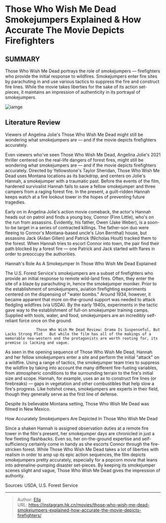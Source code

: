 # Those Who Wish Me Dead Smokejumpers Explained &amp; How Accurate The Movie Depicts Firefighters


## SUMMARY 



  Those Who Wish Me Dead portrays the role of smokejumpers — firefighters who provide the initial response to wildfires.   Smokejumpers enter fire sites by parachuting in and use various tactics to suppress the fire and construct fire lines.   While the movie takes liberties for the sake of its action set-pieces, it maintains an impression of authenticity in its portrayal of smokejumpers.  

![iamge](https://static1.srcdn.com/wordpress/wp-content/uploads/2024/01/angelina-jolie-in-smokejumper-gear-and-jolie-saving-a-kid-in-those-who-wish-me-dead.jpg)

## Literature Review

Viewers of Angelina Jolie&#39;s Those Who Wish Me Dead might still be wondering what smokejumpers are — and if the movie depicts firefighters accurately.




Even viewers who&#39;ve seen Those Who Wish Me Dead, Angelina Jolie&#39;s 2021 thriller centered on the real-life dangers of forest fires, might still be wondering what smokejumpers are — and if the movie depicts firefighters accurately. Directed by Yellowstone&#39;s Taylor Sheridan, Those Who Wish Me Dead uses Montana locations as its backdrop, and centers on Jolie&#39;s Hannah, a smokejumper with a traumatic past. Before the events of the film, hardened survivalist Hannah fails to save a fellow smokejumper and three campers from a raging forest fire. In the present, a guilt-ridden Hannah keeps watch at a fire lookout tower in the hopes of preventing future tragedies.




Early on in Angelina Jolie&#39;s action movie comeback, the actor&#39;s Hannah heads out on patrol and finds a young boy, Connor (Finn Little), who&#39;s on the run from assassins. Evidently, his father, Owen (Jake Weber), is a soon-to-be target in a series of contracted killings. The father-son duo were fleeing to Connor&#39;s Montana-based uncle&#39;s (Jon Bernthal) house, but assassins Jack (Aidan Gillen) and Patrick (Nicholas Hoult) tracked them to the forest. When Hannah tries to escort Connor into town, the pair find their path blocked by a forest fire — one Patrick and Jack started with flares in order to preoccupy the authorities.


 Hannah&#39;s Role As A Smokejumper In Those Who Wish Me Dead Explained 
          

The U.S. Forest Service&#39;s smokejumpers are a subset of firefighters who provide an initial response to remote wild-land fires. Often, they enter the site of a blaze by parachuting in, hence the smokejumper moniker. Prior to the establishment of smokejumpers, aviation firefighting experiments centered on the dispensing of &#34;water bombs.&#34; Around 1934, however, it became apparent that more on-the-ground support was needed to attack fledgling wildfires (via USDA). By the early 1940s, experiments in the tactic gave way to the establishment of full-on smokejumper training camps. Supplied with tools, water, and food, smokejumpers are an incredibly self-reliant force once on the ground.




                  Those Who Wish Me Dead Review: Drama Is Suspenseful, But Lacks Strong Plot   But while the film has all of the makings of a memorable neo-western and the protagonists are worth rooting for, its premise is lacking and vague.    

As seen in the opening sequence of Those Who Wish Me Dead, Hannah and her fellow smokejumpers enter a site and perform the initial &#34;attack&#34; on a wildfire. Using a range of tactics, the smokejumper team tries to suppress the wildfire by taking into account the many different fire-fueling variables, from atmospheric conditions to the surrounding terrain to the fire&#39;s initial size and scope. Hannah, for example, uses an ax to construct fire lines (or firebreaks) — gaps in vegetation and other combustibles that help slow a fire&#39;s progress. Like hotshot crews, smokejumpers are experts in their field, though they generally serve as the first line of defense.



Despite its believable Montana setting, Those Who Wish Me Dead was filmed in New Mexico.









 How Accurately Smokejumpers Are Depicted In Those Who Wish Me Dead 
          

Since a shaken Hannah is assigned observation duties at a remote fire tower in the film&#39;s present, her smokejumper days are chronicled in just a few fleeting flashbacks. Even so, her on-the-ground expertise and self-sufficiency certainly come in handy as she escorts Connor through the fire-stricken forest. While Those Who Wish Me Dead takes a lot of liberties with realism in order to amp up its epic action sequences, the film depicts smokejumpers pretty accurately, especially for a popcorn movie that leans into adrenaline-pumping disaster set-pieces. By keeping its smokejumper scenes slight and vague, Those Who Wish Me Dead gives the impression of authority.

Sources: USDA, U.S. Forest Service



---

> Author: [Ella](https://instagram.hk.cn/)  
> URL: https://instagram.hk.cn/movies/those-who-wish-me-dead-smokejumpers-explained-how-accurate-the-movie-depicts-firefighters/  

